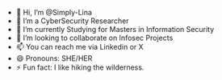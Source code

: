 - 👋 Hi, I’m @Simply-Lina
- 👀 I’m a CyberSecurity Researcher
- 🌱 I’m currently Studying for Masters in Information Security 
- 💞️ I’m looking to collaborate on Infosec Projects
- 📫 You can reach me via Linkedin or X
- 😄 Pronouns: SHE/HER
- ⚡ Fun fact: I like hiking the wilderness.

<!---
Simply-Lina/Simply-Lina is a ✨ special ✨ repository because its `README.md` (this file) appears on your GitHub profile.
You can click the Preview link to take a look at your changes.
--->
